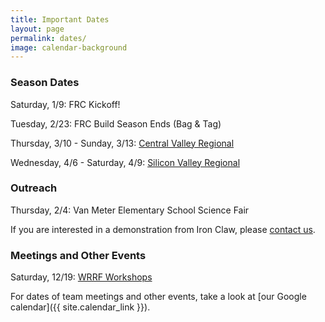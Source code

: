 ```yaml
---
title: Important Dates
layout: page
permalink: dates/
image: calendar-background
---
```


### Season Dates

Saturday, 1/9: FRC Kickoff!

Tuesday, 2/23: FRC Build Season Ends (Bag & Tag)

Thursday, 3/10 - Sunday, 3/13: [Central Valley Regional](http://www.cvrobotics.org/frc/regional/)

Wednesday, 4/6 - Saturday, 4/9: [Silicon Valley Regional](http://www.firstsv.org/)

### Outreach

Thursday, 2/4: Van Meter Elementary School Science Fair

If you are interested in a demonstration from Iron Claw, please [contact us](mailto:contact@ironclaw972.org).

### Meetings and Other Events

Saturday, 12/19: [WRRF Workshops](http://wrrf.org)

For dates of team meetings and other events, take a look at [our Google calendar]({{ site.calendar_link }}).
